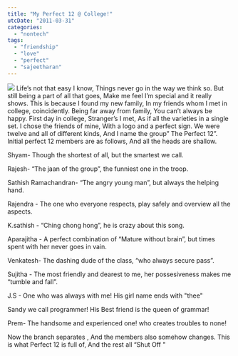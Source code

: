 ```yaml
---
title: "My Perfect 12 @ College!"
utcDate: "2011-03-31"
categories: 
  - "nontech"
tags: 
  - "friendship"
  - "love"
  - "perfect"
  - "sajeetharan"
---
```


[![](https://sajeetharan.wordpress.com/wp-content/uploads/2011/03/79251-4.png?w=300)](https://sajeetharan.wordpress.com/wp-content/uploads/2011/03/79251-4.png) Life’s not that easy I know, Things never go in the way we think so. But still being a part of all that goes, Make me feel I’m special and it really shows. This is because I found my new family, In my friends whom I met in college, coincidently. Being far away from family, You can’t always be happy. First day in college, Stranger’s I met, As if all the varieties in a single set. I chose the friends of mine, With a logo and a perfect sign. We were twelve and all of different kinds, And I name the group” The Perfect 12”. Initial perfect 12 members are as follows, And all the heads are shallow.

Shyam- Though the shortest of all, but the smartest we call.

Rajesh- “The jaan of the group”, the funniest one in the troop.

Sathish Ramachandran- “The angry young man”, but always the helping hand.

Rajendra - The one who everyone respects, play safely and overview all the aspects.

K.sathish - “Ching chong hong”, he is crazy about this song.

Aparajitha - A perfect combination of “Mature without brain”, but times spent with her never goes in vain.

Venkatesh- The dashing dude of the class, “who always secure pass”.

Sujitha - The most friendly and dearest to me, her possesiveness makes me “tumble and fall”.

J.S - One who was always with me! His girl name ends with "thee"

Sandy we call programmer! His Best friend is the queen of grammar!

Prem- The handsome and experienced one! who creates troubles to none!

Now the branch separates , And the members also somehow changes. This is what Perfect 12 is full of, And the rest all “Shut Off "
